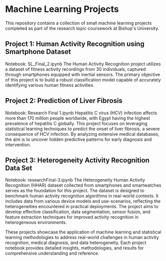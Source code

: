 # Machine Learning Projects

This repository contains a collection of small machine learning projects completed as part of the research topic coursework at Bishop's University.

## Project 1: Human Activity Recognition using Smartphone Dataset
Notebook: SL_Final_2.ipynb
The Human Activity Recognition project utilizes a dataset of fitness activity recordings from 30 individuals, captured through smartphones equipped with inertial sensors. The primary objective of this project is to build a robust classification model capable of accurately identifying various human fitness activities.

## Project 2: Prediction of Liver Fibrosis
Notebook: Research Final 1.ipynb
Hepatitis C virus (HCV) infection affects more than 170 million people worldwide, with Egypt having the highest prevalence of hepatitis C globally. This project focuses on leveraging statistical learning techniques to predict the onset of liver fibrosis, a severe consequence of HCV infection. By analyzing extensive medical databases, the aim is to uncover hidden predictive patterns for early diagnosis and intervention.

## Project 3: Heterogeneity Activity Recognition Data Set
Notebook: researchFinal-3.ipynb
The Heterogeneity Human Activity Recognition (HHAR) dataset collected from smartphones and smartwatches serves as the foundation for this project. The dataset is designed to benchmark human activity recognition algorithms in real-world contexts. It includes data from various device models and use-scenarios, reflecting the heterogeneities encountered in practical deployments. The project aims to develop effective classification, data segmentation, sensor fusion, and feature extraction techniques for improved activity recognition in heterogeneous environments.

These projects showcase the application of machine learning and statistical learning methodologies to address real-world challenges in human activity recognition, medical diagnosis, and data heterogeneity. Each project notebook provides detailed insights, methodologies, and results for comprehensive understanding and reference.
